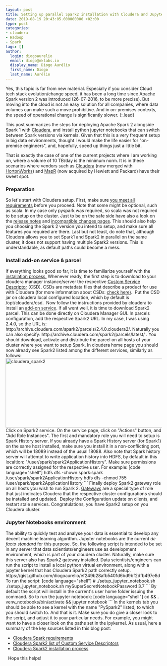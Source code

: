 ```yaml
---
layout: post
title: Setting up parallel Spark2 installation with Cloudera and Jupyter Notebooks
date: 2019-08-19 20:43:05.000000000 +02:00
type: post
categories:
- cloudera
- Hadoop
- Spark
tags: []
author:
  login: diogoaurelio
  email: diogo@mklabs.io
  display_name: Diogo Aurélio
  first_name: Diogo
  last_name: Aurélio
---
```


Yes, this topic is far from new material. Especially if you consider Cloud tech stack evolution/change speed, it has been a long time since Apache Spark version 2 was introduced (26-07-2016, to be more precise). But moving into the cloud is not an easy solution for all companies, where data volumes can make such a move prohibitive. And in on-premises contexts, the speed of operational change is significantly slower.
{:.lead}

This post summarizes the steps for deploying Apache Spark 2 alongside Spark 1 with <a href="https://www.cloudera.com/" target="_blank" rel="noopener">Cloudera</a>, and install python jupyter notebooks that can switch between Spark versions via kernels. Given that this is a very frequent setup in big data environments, thought I would make the life easier for "on-premise engineers", and, hopefully, speed up things just a little bit.

That is exactly the case of one of the current projects where I am working on, where a volume of 10 TB/day is the minimum norm. It is in these scenarios where vendors such as <a href="https://www.cloudera.com/" target="_blank" rel="noopener">Cloudera</a> (now merged with <a href="https://hortonworks.com/" target="_blank" rel="noopener">HortonWorks</a>) and <a href="https://mapr.com/" target="_blank" rel="noopener">MapR</a> (now acquired by Hewlett and Packard) have their sweet spot.
<h3>Preparation</h3>
So let's start with Cloudera setup. First, make sure <a href="https://www.cloudera.com/documentation/spark2/latest/topics/spark2_requirements.html" target="_blank" rel="noopener">you meet all requirements</a> before you proceed. Note that some might be optional, such as scala. In my case only pyspark was required, so scala was not required to be setup on the cluster.
Just to be on the safe side have also a look on the <a href="https://www.cloudera.com/documentation/spark2/latest/topics/spark2_new_features.html" target="_blank" rel="noopener">release notes</a> and <a href="https://www.cloudera.com/documentation/spark2/latest/topics/spark2_incompatible_changes.html" target="_blank" rel="noopener">incompatible changes pages</a>. This should also help you choosing the Spark 2 version you intend to setup, and make sure all features you required are there.
Last but not least, do note that, although Cloudera allows you to set Spark1 and Spark2 in parallel on the same cluster, it does not support having multiple Spark2 versions. This is understandable, as default paths could become a mess.
<h3>Install add-on service &amp; parcel</h3>
If everything looks good so far, it is time to familiarize yourself with the <a href="https://www.cloudera.com/documentation/spark2/latest/topics/spark2_installing.html" target="_blank" rel="noopener">installation process.</a> Whenever ready, the first step is to download to your cloudera manager instance/server the respective <a href="https://www.cloudera.com/documentation/spark2/latest/topics/spark2_packaging.html" target="_blank" rel="noopener">Custom Service Descriptor</a> (CSD). CSDs are metadata files that describe a product for use with Cloudera (for more information about CSDs: <a href="https://www.cloudera.com/documentation/director/2-6-x/topics/director_non-cdh_products_custom_descriptors.html" target="_blank" rel="noopener">check here)</a>.  Put the CSD jar on cloudera local configured location, which by default is /opt/cloudera/csd.  Now follow the instructions provided by cloudera to install an <a href="https://www.cloudera.com/documentation/enterprise/latest/topics/cm_mc_addon_services.html#concept_qbv_3jk_bn__section_xvc_yqj_bn" target="_blank" rel="noopener">add-on service</a>.
If all went well, it is time to download Spark2 parcel. This can be done directly on Cloudera Manager GUI. In parcels configuration, add the respective Spark2 URL. In my case, I was using 2.4.0, so the URL is: http://archive.cloudera.com/spark2/parcels/2.4.0.cloudera2/. Naturally you can also specify: http://archive.cloudera.com/spark2/parcels/latest/ . You should download, activate and distribute the parcel on all hosts of your cluster where you want to setup Spark.
In cloudera home page you should now already see Spark2 listed among the different services, similarly as follows:
<img class="  wp-image-4289 aligncenter" src="{{ site.baseurl }}/assets/2019/08/cloudera_spark2.jpg" alt="cloudera_spark2" width="560" height="224" />
Click on Spark2 service. On the service page, click on "Actions" button, and "Add Role Instances". The first and mandatory role you will need to setup is Spark History server. If you already have a Spark History server (for Spark1) on the same host installed, make sure you install it in a non-conflicting port, which will be 18089 instead of the usual 18088. Also note that Spark history server will attempt to write application history into HDFS, by default in this localtion: "/user/spark/spark2ApplicationHistory". Make sure permissions are correctly assigned for the respective user. For example:
[code language="shell"]
hdfs dfs -chown spark:spark /user/spark/spark2ApplicationHistory
hdfs dfs -chmod 755 /user/spark/spark2ApplicationHistory
```
Finally deploy Spark2 gateway role on all hosts you wish to run Spark 2. <a href="https://www.cloudera.com/documentation/enterprise/latest/topics/cm_mc_managing_roles.html#managing_roles__section_scv_ywt_cn" target="_blank" rel="noopener">Gateways</a> are a special type of role that just indicates Cloudera that the respective cluster configurations should be installed and updated.  Deploy the Configuration update on clients, and restart stale services. Congratulations, you have Spark2 setup on you Cloudera cluster.
<h3>Jupyter Notebooks environment</h3>
The ability to quickly test and analyse your data is essential to develop any decent machine learning algorithm. Jupyter notebooks are the current <em>de facto standard</em> for this purpose. So, the following script is intended to be set in any server that data scientists/engineers use as development environment, which is part of your cloudera cluster. Naturally, make sure this server also has Spark2 gateway installed.
Data scientists/engineers can run the script to install a local python virtual environment, along with a jupyter kernel that has Cloudera Spark2 path correctly setup.
https://gist.github.com/diogoaurelio/ef249b28afb5401d6bd9bf2dfb497e8d
To run the script:
[code language="shell"]
# ./setup_jupyter_notebook.sh
./setup_jupyter_notebook.sh mySuperSecretNotebookPassword 3.7
```
By default the script will install in the current's user home folder issuing the command. So to run the jupyter notebook:
[code language="shell"]
cd &amp;&amp; . venv_notebooks/bin/activate &amp;&amp; jupyter notebook
```
In the kernels tab you should be able to see a kernel with the name "PySpark2" listed, to which you should switch to. And that is it.
Make sure you do give a closer look to the script, and adjust it to your particular needs. For example, you might want to have a closer look on the paths set in the ipykernel.
As usual, here a summary of the key sources listed in this blog post:
<ul>
<li><a href="https://www.cloudera.com/documentation/spark2/latest/topics/spark2_requirements.html" target="_blank" rel="noopener">Cloudera Spark requirements</a></li>
<li><a href="https://www.cloudera.com/documentation/spark2/latest/topics/spark2_packaging.html" target="_blank" rel="noopener">Cloudera Spark2 list of Custom Service Descriptors</a></li>
<li><a href="https://www.cloudera.com/documentation/spark2/latest/topics/spark2_installing.html" target="_blank" rel="noopener">Cloudera Spark2 installation process</a></li>
</ul>
&nbsp;
Hope this helps!
